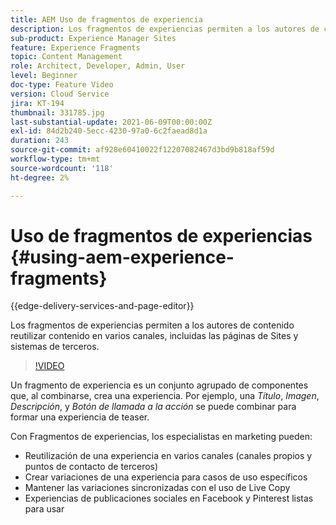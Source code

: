```yaml
---
title: AEM Uso de fragmentos de experiencia
description: Los fragmentos de experiencias permiten a los autores de contenido reutilizar contenido en varios canales, incluidas las páginas de Sites y sistemas de terceros.
sub-product: Experience Manager Sites
feature: Experience Fragments
topic: Content Management
role: Architect, Developer, Admin, User
level: Beginner
doc-type: Feature Video
version: Cloud Service
jira: KT-194
thumbnail: 331785.jpg
last-substantial-update: 2021-06-09T00:00:00Z
exl-id: 84d2b240-5ecc-4230-97a0-6c2faead8d1a
duration: 243
source-git-commit: af928e60410022f12207082467d3bd9b818af59d
workflow-type: tm+mt
source-wordcount: '118'
ht-degree: 2%

---
```


# Uso de fragmentos de experiencias {#using-aem-experience-fragments}

{{edge-delivery-services-and-page-editor}}

Los fragmentos de experiencias permiten a los autores de contenido reutilizar contenido en varios canales, incluidas las páginas de Sites y sistemas de terceros.

>[!VIDEO](https://video.tv.adobe.com/v/331785?quality=12&learn=on)

Un fragmento de experiencia es un conjunto agrupado de componentes que, al combinarse, crea una experiencia. Por ejemplo, una *Título*, *Imagen*, *Descripción*, y *Botón de llamada a la acción* se puede combinar para formar una experiencia de teaser.

Con Fragmentos de experiencias, los especialistas en marketing pueden:

* Reutilización de una experiencia en varios canales (canales propios y puntos de contacto de terceros)
* Crear variaciones de una experiencia para casos de uso específicos
* Mantener las variaciones sincronizadas con el uso de Live Copy
* Experiencias de publicaciones sociales en Facebook y Pinterest listas para usar
